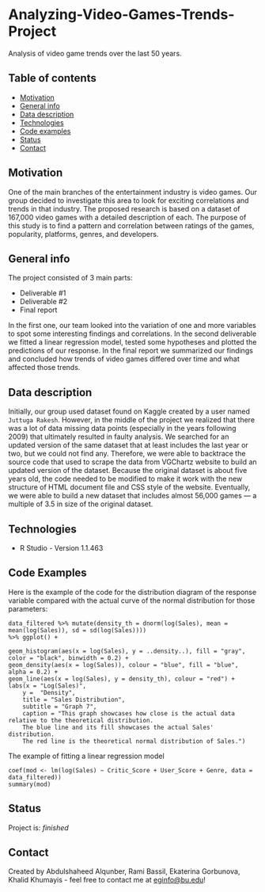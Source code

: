 # Analyzing-Video-Games-Trends-Project
Analysis of video game trends over the last 50 years. 

## Table of contents
* [Motivation](#motivation)
* [General info](#general-info)
* [Data description](#data-description)
* [Technologies](#technologies)
* [Code examples](#code-examples)
* [Status](#status)
* [Contact](#contact)

## Motivation 
One of the main branches of the entertainment industry is video games. Our group decided to investigate this area to look for exciting correlations and trends in that industry. The proposed research is based on a dataset of 167,000 video games with a detailed description of each. The purpose of this study is to find a pattern and correlation between ratings of the games, popularity, platforms, genres, and developers. 

## General info 
The project consisted of 3 main parts: 
* Deliverable #1
* Deliverable #2
* Final report 

In the first one, our team looked into the variation of one and more variables to spot some interesting findings and correlations. In the second deliverable we fitted a linear regression model, tested some hypotheses and plotted the predictions of our response. In the final report we summarized our findings and concluded how trends of video games differed over time and what affected those trends.

## Data description 
Initially, our group used dataset found on Kaggle created by a user named `Juttuga Rakesh`. However, in the middle of the project we realized that there was a lot of data missing data points (especially in the years following 2009) that ultimately resulted in faulty analysis. We searched for an updated version of the same dataset that at least includes the last year or two, but we could not find any. Therefore, we were able to backtrace the source code that used to scrape the data from VGChartz website to build an updated version of the dataset. Because the original dataset is about five years old, the code needed to be modified to make it work with the new structure of HTML document file and CSS style of the website. Eventually, we were able to build a new dataset that includes almost 56,000 games — a multiple of 3.5 in size of the original dataset.

## Technologies
* R Studio - Version 1.1.463

## Code Examples
Here is the example of the code for the distribution diagram of the response variable compared with the actual curve of the normal distribution for those parameters: 

    data_filtered %>% mutate(density_th = dnorm(log(Sales), mean = mean(log(Sales)), sd = sd(log(Sales)))) 
    %>% ggplot() + 
    
    geom_histogram(aes(x = log(Sales), y = ..density..), fill = "gray", color = "black", binwidth = 0.2) + 
    geom_density(aes(x = log(Sales)), colour = "blue", fill = "blue", alpha = 0.2) + 
    geom_line(aes(x = log(Sales), y = density_th), colour = "red") + 
    labs(x = "Log(Sales)", 
        y =  "Density", 
        title = "Sales Distribution", 
        subtitle = "Graph 7", 
        caption = "This graph showcases how close is the actual data relative to the theoretical distribution. 
        The blue line and its fill showcases the actual Sales' distribution. 
        The red line is the theoretical normal distribution of Sales.") 
        
The example of fitting a linear regression model 

    coef(mod <- lm(log(Sales) ~ Critic_Score + User_Score + Genre, data = data_filtered))
    summary(mod)

## Status
Project is: _finished_

## Contact
Created by Abdulshaheed Alqunber, Rami Bassil, Ekaterina Gorbunova, Khalid Khumayis - feel free to contact me at eginfo@bu.edu!

